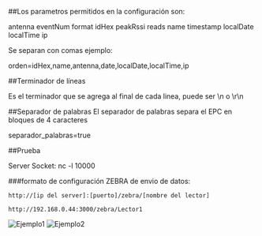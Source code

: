 

##Los parametros permitidos en la configuración son: 

antenna
eventNum
format
idHex
peakRssi
reads
name
timestamp
localDate
localTime
ip

Se separan con comas ejemplo: 

orden=idHex,name,antenna,date,localDate,localTime,ip


##Terminador de líneas

Es el terminador que se agrega al final de cada linea, puede ser \n o \r\n

##Separador de palabras
El separador de palabras separa el EPC en bloques de 4 caracteres

separador_palabras=true

##Prueba

Server Socket: nc -l 10000

###formato de configuración ZEBRA de envio de datos: 
    

```http://[ip del server]:[puerto]/zebra/[nombre del lector]```

```http://192.168.0.44:3000/zebra/Lector1```

![Ejemplo1](./ejemplo1.png)
![Ejemplo2](./ejemplo2.png)


